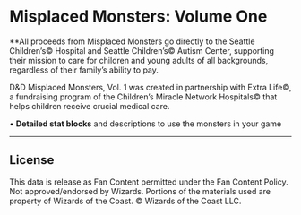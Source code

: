# Misplaced Monsters: Volume One

**All proceeds from Misplaced Monsters go directly to the Seattle Children’s© Hospital and Seattle Children’s© Autism Center, supporting their mission to care for children and young adults of all backgrounds, regardless of their family’s ability to pay.

D&D Misplaced Monsters, Vol. 1 was created in partnership with Extra Life©, a fundraising program of the Children’s Miracle Network Hospitals© that helps children receive crucial medical care.

• **Detailed stat blocks** and descriptions to use the monsters in your game

---

## License

This data is release as Fan Content permitted under the Fan Content Policy. Not approved/endorsed by Wizards. Portions of the materials used are property of Wizards of the Coast. © Wizards of the Coast LLC.
